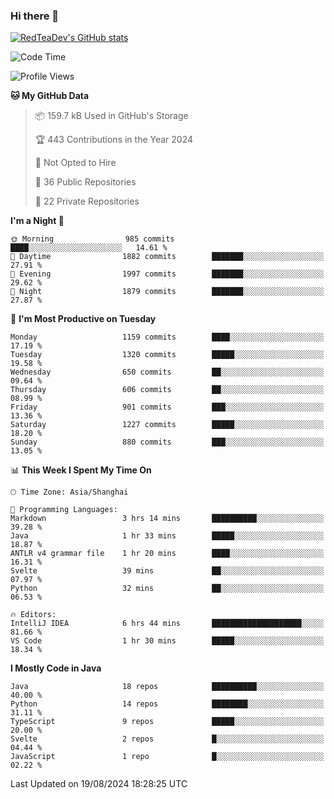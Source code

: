 ### Hi there 👋

<!--
**RedTeaDev/RedTeaDev** is a ✨ _special_ ✨ repository because its `README.md` (this file) appears on your GitHub profile.

Here are some ideas to get you started:

- 🔭 I’m currently working on ...
- 🌱 I’m currently learning ...
- 👯 I’m looking to collaborate on ...
- 🤔 I’m looking for help with ...
- 💬 Ask me about ...
- 📫 How to reach me: ...
- 😄 Pronouns: ...
- ⚡ Fun fact: ...
-->

<!--
[![wakatime](https://wakatime.com/badge/user/6b101ed0-04c0-4490-9283-eb61f2efff96.svg)](https://wakatime.com/@6b101ed0-04c0-4490-9283-eb61f2efff96)
!-->

[![RedTeaDev's GitHub stats](https://github-readme-stats.vercel.app/api?username=RedTeaDev\&include_all_commits=true)](https://github.com/anuraghazra/github-readme-stats)
<!--
[![willianrod's wakatime stats](https://github-readme-stats.vercel.app/api/wakatime?username=RedTeaDev)](https://github.com/anuraghazra/github-readme-stats)
!-->
<!--START_SECTION:waka-->
![Code Time](http://img.shields.io/badge/Code%20Time-2%2C512%20hrs%2016%20mins-blue)

![Profile Views](http://img.shields.io/badge/Profile%20Views-0-blue)

**🐱 My GitHub Data** 

> 📦 159.7 kB Used in GitHub's Storage 
 > 
> 🏆 443 Contributions in the Year 2024
 > 
> 🚫 Not Opted to Hire
 > 
> 📜 36 Public Repositories 
 > 
> 🔑 22 Private Repositories 
 > 
**I'm a Night 🦉** 

```text
🌞 Morning                985 commits         ████░░░░░░░░░░░░░░░░░░░░░   14.61 % 
🌆 Daytime                1882 commits        ███████░░░░░░░░░░░░░░░░░░   27.91 % 
🌃 Evening                1997 commits        ███████░░░░░░░░░░░░░░░░░░   29.62 % 
🌙 Night                  1879 commits        ███████░░░░░░░░░░░░░░░░░░   27.87 % 
```
📅 **I'm Most Productive on Tuesday** 

```text
Monday                   1159 commits        ████░░░░░░░░░░░░░░░░░░░░░   17.19 % 
Tuesday                  1320 commits        █████░░░░░░░░░░░░░░░░░░░░   19.58 % 
Wednesday                650 commits         ██░░░░░░░░░░░░░░░░░░░░░░░   09.64 % 
Thursday                 606 commits         ██░░░░░░░░░░░░░░░░░░░░░░░   08.99 % 
Friday                   901 commits         ███░░░░░░░░░░░░░░░░░░░░░░   13.36 % 
Saturday                 1227 commits        █████░░░░░░░░░░░░░░░░░░░░   18.20 % 
Sunday                   880 commits         ███░░░░░░░░░░░░░░░░░░░░░░   13.05 % 
```


📊 **This Week I Spent My Time On** 

```text
🕑︎ Time Zone: Asia/Shanghai

💬 Programming Languages: 
Markdown                 3 hrs 14 mins       ██████████░░░░░░░░░░░░░░░   39.28 % 
Java                     1 hr 33 mins        █████░░░░░░░░░░░░░░░░░░░░   18.87 % 
ANTLR v4 grammar file    1 hr 20 mins        ████░░░░░░░░░░░░░░░░░░░░░   16.31 % 
Svelte                   39 mins             ██░░░░░░░░░░░░░░░░░░░░░░░   07.97 % 
Python                   32 mins             ██░░░░░░░░░░░░░░░░░░░░░░░   06.53 % 

🔥 Editors: 
IntelliJ IDEA            6 hrs 44 mins       ████████████████████░░░░░   81.66 % 
VS Code                  1 hr 30 mins        █████░░░░░░░░░░░░░░░░░░░░   18.34 % 
```

**I Mostly Code in Java** 

```text
Java                     18 repos            ██████████░░░░░░░░░░░░░░░   40.00 % 
Python                   14 repos            ████████░░░░░░░░░░░░░░░░░   31.11 % 
TypeScript               9 repos             █████░░░░░░░░░░░░░░░░░░░░   20.00 % 
Svelte                   2 repos             █░░░░░░░░░░░░░░░░░░░░░░░░   04.44 % 
JavaScript               1 repo              █░░░░░░░░░░░░░░░░░░░░░░░░   02.22 % 
```




 Last Updated on 19/08/2024 18:28:25 UTC
<!--END_SECTION:waka-->


